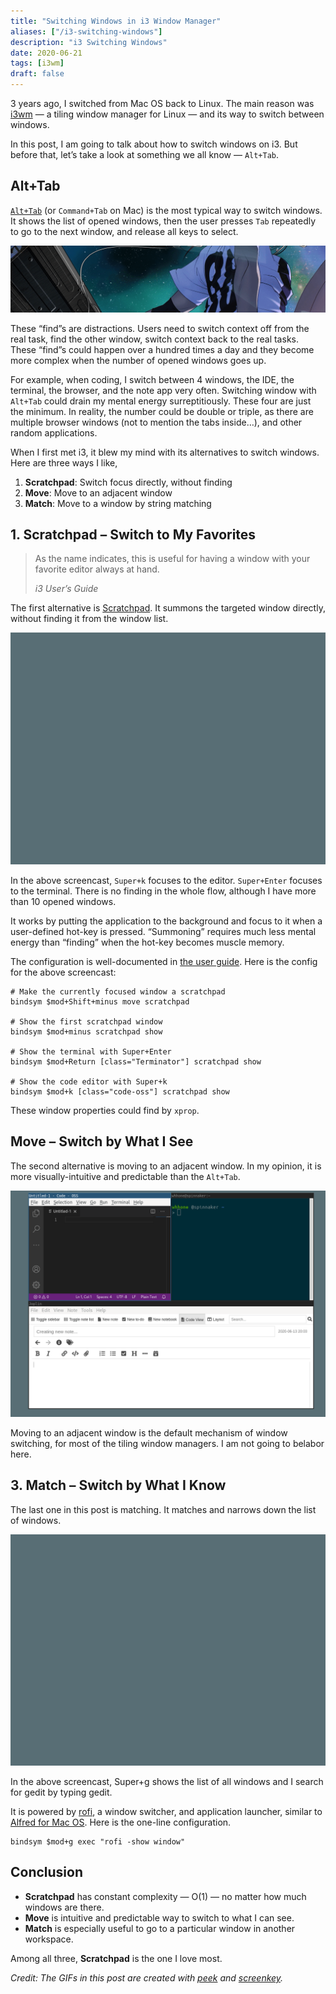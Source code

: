 ```yaml
---
title: "Switching Windows in i3 Window Manager"
aliases: ["/i3-switching-windows"]
description: "i3 Switching Windows"
date: 2020-06-21
tags: [i3wm]
draft: false
---
```


3 years ago, I switched from Mac OS back to Linux. The main reason was [i3wm](https://i3wm.org/) — a tiling window manager for Linux — and its way to switch between windows.

In this post, I am going to talk about how to switch windows on i3. But before that, let’s take a look at something we all know — `Alt+Tab`.

## Alt+Tab

[`Alt+Tab`](https://en.wikipedia.org/wiki/Alt-Tab) (or `Command+Tab` on Mac) is the most typical way to switch windows. It shows the list of opened windows, then the user presses `Tab` repeatedly to go to the next window, and release all keys to select.

![Alt+Tab](./alt_tab.gif)

These “find”s are distractions. Users need to switch context off from the real task, find the other window, switch context back to the real tasks. These “find”s could happen over a hundred times a day and they become more complex when the number of opened windows goes up.

For example, when coding, I switch between 4 windows, the IDE, the terminal, the browser, and the note app very often. Switching window with `Alt+Tab` could drain my mental energy surreptitiously. These four are just the minimum. In reality, the number could be double or triple, as there are multiple browser windows (not to mention the tabs inside…), and other random applications.

When I first met i3, it blew my mind with its alternatives to switch windows. Here are three ways I like,

1. **Scratchpad**: Switch focus directly, without finding
2. **Move**: Move to an adjacent window
3. **Match**: Move to a window by string matching

## 1. Scratchpad – Switch to My Favorites

>  As the name indicates, this is useful for having a window with your favorite editor always at hand. 
>
> *i3 User’s Guide*

The first alternative is [Scratchpad](https://i3wm.org/docs/userguide.html#_scratchpad). It summons the targeted window directly, without finding it from the window list.

![Scratchpad](./i3-scratchpad.gif)

In the above screencast, `Super+k` focuses to the editor. `Super+Enter` focuses to the terminal. There is no finding in the whole flow, although I have more than 10 opened windows.

It works by putting the application to the background and focus to it when a user-defined hot-key is pressed. “Summoning” requires much less mental energy than “finding” when the hot-key becomes muscle memory.

The configuration is well-documented in [the user guide](https://i3wm.org/docs/userguide.html#command_criteria). Here is the config for the above screencast:

```
# Make the currently focused window a scratchpad
bindsym $mod+Shift+minus move scratchpad

# Show the first scratchpad window
bindsym $mod+minus scratchpad show

# Show the terminal with Super+Enter
bindsym $mod+Return [class="Terminator"] scratchpad show

# Show the code editor with Super+k
bindsym $mod+k [class="code-oss"] scratchpad show
```

These window properties could find by `xprop`.

## Move – Switch by What I See

The second alternative is moving to an adjacent window. In my opinion, it is more visually-intuitive and predictable than the `Alt+Tab`.

![Move](./i3-move.gif)


Moving to an adjacent window is the default mechanism of window switching, for most of the tiling window managers. I am not going to belabor here.

## 3. Match – Switch by What I Know

The last one in this post is matching. It matches and narrows down the list of windows.

![Match](./i3-match.gif)


In the above screencast, Super+g shows the list of all windows and I search for gedit by typing gedit.

It is powered by [rofi](https://github.com/davatorium/rofi), a window switcher, and application launcher, similar to [Alfred for Mac OS](https://www.alfredapp.com/). Here is the one-line configuration.

```
bindsym $mod+g exec "rofi -show window"
```

## Conclusion
- **Scratchpad** has constant complexity — O(1) — no matter how much windows are there.
- **Move** is intuitive and predictable way to switch to what I can see.
- **Match** is especially useful to go to a particular window in another workspace.

Among all three, **Scratchpad** is the one I love most.

*Credit: The GIFs in this post are created with [peek](https://github.com/phw/peek) and [screenkey](https://www.thregr.org/~wavexx/software/screenkey/).*
